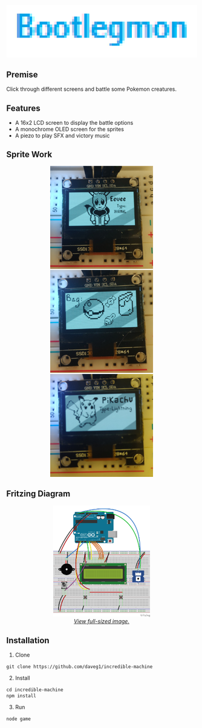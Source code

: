 ![Bootlegmon](/images/logo.bmp)

## Premise
Click through different screens and battle some Pokemon creatures.

## Features
- A 16x2 LCD screen to display the battle options
- A monochrome OLED screen for the sprites
- A piezo to play SFX and victory music

## Sprite Work
<p align=center>
  <img src="/images/screenshot-eevee.png" width="272px">
  <img src="/images/screenshot-bag.png" width="272px">
  <img src="/images/screenshot-pikachu.png" width="272px">
</p>

## Fritzing Diagram
<p align=center>
  <img src="/images/sketch-diagram.png" width="256px"><br>
  <a href="https://raw.githubusercontent.com/rigbone1/incredible-machine/master/images/sketch-diagram.png">
    <i>View full-sized image.</i>
  </a>
</p>

## Installation
1. Clone
```
git clone https://github.com/daveg1/incredible-machine
```
2. Install
```
cd incredible-machine
npm install
```
3. Run
```
node game
```
